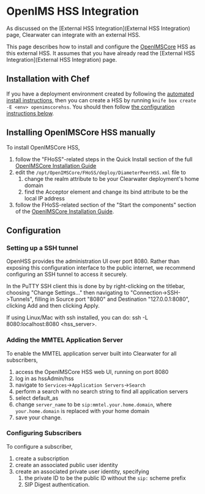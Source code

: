 # OpenIMS HSS Integration

As discussed on the [External HSS Integration](External HSS Integration)
page, Clearwater can integrate with an external HSS.

This page describes how to install and configure the
[OpenIMSCore](http://www.openimscore.org/) HSS as this external HSS.  It
assumes that you have already read the
[External HSS Integration](External HSS Integration) page.

## Installation with Chef

If you have a deployment environment created by following the [automated install instructions](https://github.com/Metaswitch/clearwater-docs/wiki/Automated-Install), then you can create a HSS by running `knife box create -E <env> openimscorehss`. You should then follow [the configuration instructions below](https://github.com/Metaswitch/clearwater-docs/wiki/OpenIMSCore-HSS-Integration#configuration).

## Installing OpenIMSCore HSS manually

To install OpenIMSCore HSS,

1.  follow the "FHoSS"-related steps in the Quick Install section of the full
    [OpenIMSCore Installation Guide](http://www.openimscore.org/installation_guide)
2.  edit the `/opt/OpenIMSCore/FHoSS/deploy/DiameterPeerHSS.xml` file to
    1.  change the realm attribute to be your Clearwater deployment's home
        domain
    2.  find the Acceptor element and change its bind attribute to be the local
        IP address
3.  follow the FHoSS-related section of the "Start the components" section of
    the
    [OpenIMSCore Installation Guide](http://www.openimscore.org/installation_guide).

## Configuration

### Setting up a SSH tunnel

OpenHSS provides the administration UI over port 8080.  Rather than exposing this configuration interface to the public internet, we recommend configuring an SSH tunnel to access it securely.

In the PuTTY SSH client this is done by by right-clicking on the titlebar, choosing "Change Settings..." then navigating to "Connection->SSH->Tunnels", filling in Source port "8080" and Destination "127.0.0.1:8080", clicking Add and then clicking Apply.

If using Linux/Mac with ssh installed, you can do: ssh -L 8080:localhost:8080 <hss_server>.

### Adding the MMTEL Application Server

To enable the MMTEL application server built into Clearwater for all
subscribers,

1.  access the OpenIMSCore HSS web UI, running on port 8080
2.  log in as hssAdmin/hss
3.  navigate to `Services`->`Application Servers`->`Search`
4.  perform a search with no search string to find all application servers
5.  select default_as
6.  change `server_name` to be `sip:mmtel.your.home.domain`, where
   `your.home.domain` is replaced with your home domain
7.  save your change.

### Configuring Subscribers

To configure a subscriber,

1.  create a subscription
2.  create an associated public user identity
3.  create an associated private user identity, specifying
    1.  the private ID to be the public ID without the `sip:` scheme prefix
    2.  SIP Digest authentication.

